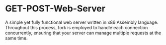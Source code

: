 # GET-POST-Web-Server
A simple yet fully functional web server written in x86 Assembly language. Throughout this process, fork is employed to handle each connection concurrently, ensuring that your server can manage multiple requests at the same time. 

